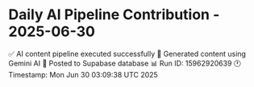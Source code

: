 # Daily AI Pipeline Contribution - 2025-06-30

✅ AI content pipeline executed successfully
🤖 Generated content using Gemini AI
💾 Posted to Supabase database
📊 Run ID: 15962920639
🕐 Timestamp: Mon Jun 30 03:09:38 UTC 2025
